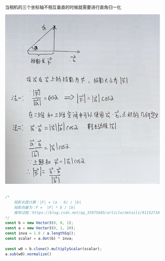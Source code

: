 当相机的三个坐标轴不相互垂直的时候就需要进行直角归一化

![推导](../images/20190607212208993.png)

```javascript

/*
    投影长度计算：|F| = (a · b) / |b|
    投影向量为：F =  |F| * b / |b|
    推导过程：https://blog.csdn.net/qq_35975685/article/details/91152718
*/
const b = new Vector3(0, 0, 1);
const a = new Vector3(0, 1, 20);
const inva = 1.0 / a.lengthSq();
const scalar = a.dot(b) * inva;

const w0 = b.clone().multiplyScalar(scalar);
a.sub(w0).normalize()
```
